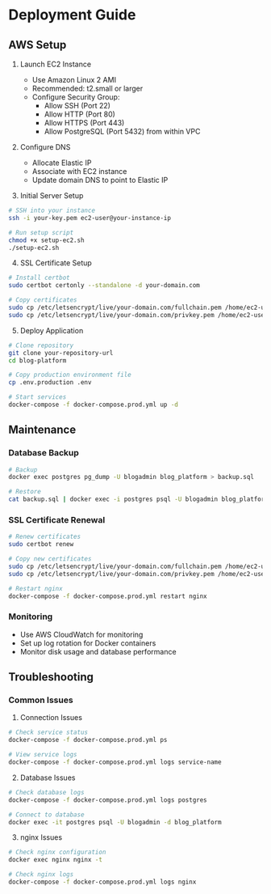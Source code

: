 # Deployment Guide

## AWS Setup

1. Launch EC2 Instance
   - Use Amazon Linux 2 AMI
   - Recommended: t2.small or larger
   - Configure Security Group:
     - Allow SSH (Port 22)
     - Allow HTTP (Port 80)
     - Allow HTTPS (Port 443)
     - Allow PostgreSQL (Port 5432) from within VPC

2. Configure DNS
   - Allocate Elastic IP
   - Associate with EC2 instance
   - Update domain DNS to point to Elastic IP

3. Initial Server Setup
```bash
# SSH into your instance
ssh -i your-key.pem ec2-user@your-instance-ip

# Run setup script
chmod +x setup-ec2.sh
./setup-ec2.sh
```

4. SSL Certificate Setup
```bash
# Install certbot
sudo certbot certonly --standalone -d your-domain.com

# Copy certificates
sudo cp /etc/letsencrypt/live/your-domain.com/fullchain.pem /home/ec2-user/blog-platform/nginx/ssl/
sudo cp /etc/letsencrypt/live/your-domain.com/privkey.pem /home/ec2-user/blog-platform/nginx/ssl/
```

5. Deploy Application
```bash
# Clone repository
git clone your-repository-url
cd blog-platform

# Copy production environment file
cp .env.production .env

# Start services
docker-compose -f docker-compose.prod.yml up -d
```

## Maintenance

### Database Backup
```bash
# Backup
docker exec postgres pg_dump -U blogadmin blog_platform > backup.sql

# Restore
cat backup.sql | docker exec -i postgres psql -U blogadmin blog_platform
```

### SSL Certificate Renewal
```bash
# Renew certificates
sudo certbot renew

# Copy new certificates
sudo cp /etc/letsencrypt/live/your-domain.com/fullchain.pem /home/ec2-user/blog-platform/nginx/ssl/
sudo cp /etc/letsencrypt/live/your-domain.com/privkey.pem /home/ec2-user/blog-platform/nginx/ssl/

# Restart nginx
docker-compose -f docker-compose.prod.yml restart nginx
```

### Monitoring
- Use AWS CloudWatch for monitoring
- Set up log rotation for Docker containers
- Monitor disk usage and database performance

## Troubleshooting

### Common Issues

1. Connection Issues
```bash
# Check service status
docker-compose -f docker-compose.prod.yml ps

# View service logs
docker-compose -f docker-compose.prod.yml logs service-name
```

2. Database Issues
```bash
# Check database logs
docker-compose -f docker-compose.prod.yml logs postgres

# Connect to database
docker exec -it postgres psql -U blogadmin -d blog_platform
```

3. nginx Issues
```bash
# Check nginx configuration
docker exec nginx nginx -t

# Check nginx logs
docker-compose -f docker-compose.prod.yml logs nginx
```
